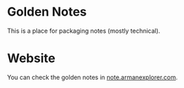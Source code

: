 ---
---

# Golden Notes
This is a place for packaging notes (mostly technical).

# Website
You can check the golden notes in [note.armanexplorer.com](https://note.armanexplorer.com).
